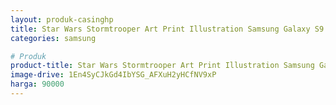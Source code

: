 ```yaml
---
layout: produk-casinghp
title: Star Wars Stormtrooper Art Print Illustration Samsung Galaxy S9 Case
categories: samsung

# Produk
product-title: Star Wars Stormtrooper Art Print Illustration Samsung Galaxy S9 Case
image-drive: 1En4SyCJkGd4IbYSG_AFXuH2yHCfNV9xP
harga: 90000
---
```

